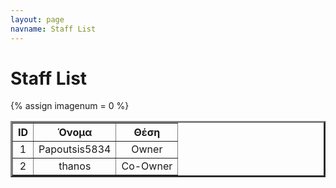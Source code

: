 ```yaml
---
layout: page
navname: Staff List
---
```


<link href="{{ site.baseurl }}/assets/micromodal.custom.css" rel="stylesheet">

# Staff List

{% assign imagenum = 0 %}

<table border="3">
<tr>
<th>ID</th><th>Όνομα</th><th>Θέση</th>
</tr>
<tr>
<td><center>1</center></td><td><center>Papoutsis5834</center></td><td><center>Owner</center></td>
</tr>
<tr>
<td><center>2</center></td><td><center>thanos</center></td><td><center>Co-Owner</center></td>
</tr>
</table>

<br>

<script src="https://unpkg.com/micromodal/dist/micromodal.min.js"></script>
<script src="{{ site.baseurl }}/assets/micromodal.custom.js"></script>
